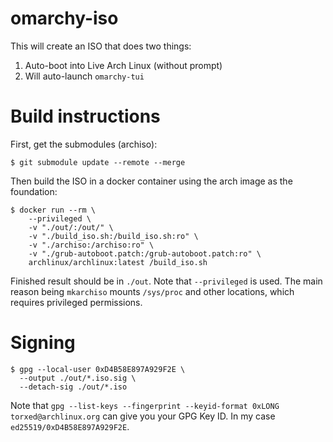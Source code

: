 # omarchy-iso

This will create an ISO that does two things:

1. Auto-boot into Live Arch Linux (without prompt)
2. Will auto-launch `omarchy-tui`

# Build instructions

First, get the submodules (archiso):
```
$ git submodule update --remote --merge
```

Then build the ISO in a docker container using the arch image as the foundation:

```
$ docker run --rm \
	--privileged \
	-v "./out/:/out/" \
	-v "./build_iso.sh:/build_iso.sh:ro" \
	-v "./archiso:/archiso:ro" \
	-v "./grub-autoboot.patch:/grub-autoboot.patch:ro" \
	archlinux/archlinux:latest /build_iso.sh
```

Finished result should be in `./out`.
Note that `--privileged` is used. The main reason being `mkarchiso` mounts `/sys/proc` and other locations, which requires privileged permissions.

# Signing

```
$ gpg --local-user 0xD4B58E897A929F2E \
  --output ./out/*.iso.sig \
  --detach-sig ./out/*.iso
```

Note that `gpg --list-keys --fingerprint --keyid-format 0xLONG torxed@archlinux.org` can give you your GPG Key ID. In my case `ed25519/0xD4B58E897A929F2E`.